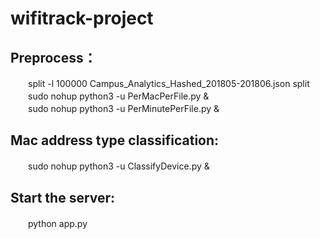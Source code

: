 # wifitrack-project
## Preprocess：
　　split -l 100000 Campus_Analytics_Hashed_201805-201806.json split  
　　sudo nohup python3 -u PerMacPerFile.py &  
　　sudo nohup python3 -u PerMinutePerFile.py &
## Mac address type classification:
　　sudo nohup python3 -u ClassifyDevice.py &
## Start the server:
　　python app.py

